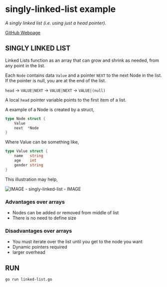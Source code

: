 # singly-linked-list example

_A singly linked list (i.e. using just a head pointer)._

[GitHub Webpage](https://jeffdecola.github.io/my-go-examples/)

## SINGLY LINKED LIST

Linked Lists function as an array that can grow and shrink as needed,
from any point in the list.

Each `Node` contains data `Value` and a pointer `NEXT` to the next
Node in the list. If the pointer is null, you are at the end of the list.

`head` -> `VALUE|NEXT` -> `VALUE|NEXT` -> `VALUE|(null)`

A local `head` pointer variable points to the first item of a list.

A example of a Node is created by a struct,

```go
type Node struct {
    Value
    next  *Node
}
```

Where Value can be something like,

```go
type Value struct {
    name   string
    age    int
    gender string
}
```

This illustration may help,

![IMAGE - singly-linked-list - IMAGE](../../docs/pics/basic-programming/singly-linked-list.jpg)

### Advantages over arrays

* Nodes can be added or removed from middle of list
* There is no need to define size

### Disadvantages over arrays

* You must iterate over the list until you get to the node you want
* Dynamic pointers required
* larger overhead

## RUN

```bash
go run linked-list.go
```
